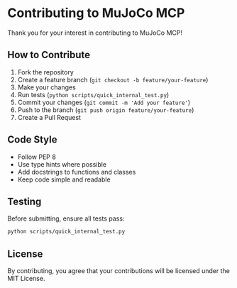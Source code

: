 # Contributing to MuJoCo MCP

Thank you for your interest in contributing to MuJoCo MCP!

## How to Contribute

1. Fork the repository
2. Create a feature branch (`git checkout -b feature/your-feature`)
3. Make your changes
4. Run tests (`python scripts/quick_internal_test.py`)
5. Commit your changes (`git commit -m 'Add your feature'`)
6. Push to the branch (`git push origin feature/your-feature`)
7. Create a Pull Request

## Code Style

- Follow PEP 8
- Use type hints where possible
- Add docstrings to functions and classes
- Keep code simple and readable

## Testing

Before submitting, ensure all tests pass:

```bash
python scripts/quick_internal_test.py
```

## License

By contributing, you agree that your contributions will be licensed under the MIT License.
